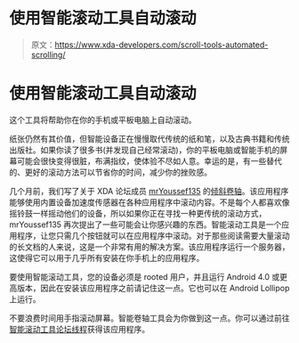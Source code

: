 # 使用智能滚动工具自动滚动

> 原文：<https://www.xda-developers.com/scroll-tools-automated-scrolling/>

# 使用智能滚动工具自动滚动

这个工具将帮助你在你的手机或平板电脑上自动滚动。

纸张仍然有其价值，但智能设备正在慢慢取代传统的纸和笔，以及古典书籍和传统出版社。如果你读了很多书(并发现自己经常滚动)，你的平板电脑或智能手机的屏幕可能会很快变得很脏，布满指纹，使体验不尽如人意。幸运的是，有一些替代的、更好的滚动方法可以节省你的时间，减少你的挫败感。

几个月前，我们写了关于 XDA 论坛成员 [mrYoussef135](http://forum.xda-developers.com/member.php?u=5992189) 的[倾斜卷轴](http://www.xda-developers.com/android/tilt-scroll/)。该应用程序能够使用内置设备加速度传感器在各种应用程序中滚动内容。不是每个人都喜欢像摇铃鼓一样摇动他们的设备，所以如果你正在寻找一种更传统的滚动方式，mrYoussef135 再次提出了一些可能会让你感兴趣的东西。智能滚动工具是一个应用程序，让您只需几个按钮就可以在应用程序中滚动。对于那些阅读需要大量滚动的长文档的人来说，这是一个非常有用的解决方案。该应用程序运行一个服务器，这使得它可以用于几乎所有安装在你手机上的应用程序。

要使用智能滚动工具，您的设备必须是 rooted 用户，并且运行 Android 4.0 或更高版本，因此在安装该应用程序之前请记住这一点。它也可以在 Android Lollipop 上运行。

不要浪费时间用手指滚动屏幕。智能卷轴工具会为你做到这一点。你可以通过前往[智能滚动工具论坛线程](http://forum.xda-developers.com/android/apps-games/app-smart-scroll-tools-t2964800)获得该应用程序。